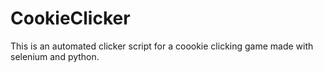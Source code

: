 # CookieClicker

This is an automated clicker script for a coookie clicking game made with selenium and python.  
